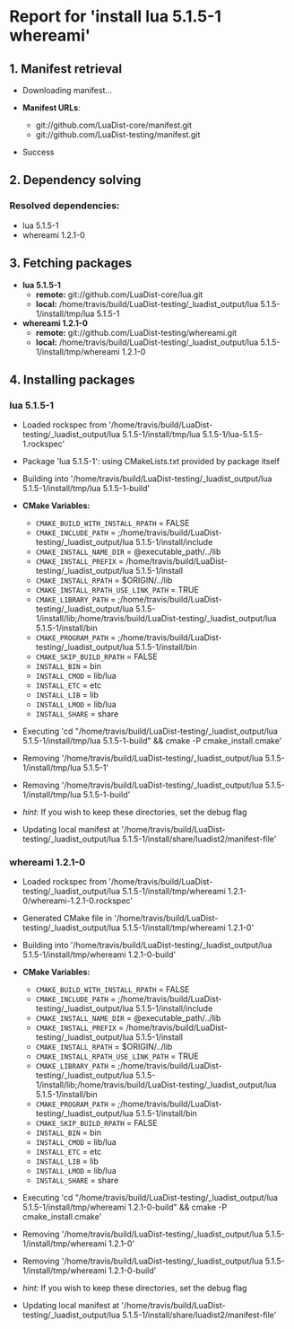 # Report for 'install lua 5.1.5-1 whereami'


## 1. Manifest retrieval

- Downloading manifest...

- **Manifest URLs**:
    - git://github.com/LuaDist-core/manifest.git
    - git://github.com/LuaDist-testing/manifest.git
- Success

## 2. Dependency solving


### Resolved dependencies:
- lua 5.1.5-1
- whereami 1.2.1-0

## 3. Fetching packages

- **lua 5.1.5-1**
    - **remote:** git://github.com/LuaDist-core/lua.git
    - **local:** /home/travis/build/LuaDist-testing/_luadist_output/lua 5.1.5-1/install/tmp/lua 5.1.5-1
- **whereami 1.2.1-0**
    - **remote:** git://github.com/LuaDist-testing/whereami.git
    - **local:** /home/travis/build/LuaDist-testing/_luadist_output/lua 5.1.5-1/install/tmp/whereami 1.2.1-0

## 4. Installing packages


### lua 5.1.5-1
- Loaded rockspec from '/home/travis/build/LuaDist-testing/_luadist_output/lua 5.1.5-1/install/tmp/lua 5.1.5-1/lua-5.1.5-1.rockspec'
- Package 'lua 5.1.5-1': using CMakeLists.txt provided by package itself
- Building into '/home/travis/build/LuaDist-testing/_luadist_output/lua 5.1.5-1/install/tmp/lua 5.1.5-1-build'
- **CMake Variables:**
    - `CMAKE_BUILD_WITH_INSTALL_RPATH` = FALSE
    - `CMAKE_INCLUDE_PATH` = ;/home/travis/build/LuaDist-testing/_luadist_output/lua 5.1.5-1/install/include
    - `CMAKE_INSTALL_NAME_DIR` = @executable_path/../lib
    - `CMAKE_INSTALL_PREFIX` = /home/travis/build/LuaDist-testing/_luadist_output/lua 5.1.5-1/install
    - `CMAKE_INSTALL_RPATH` = $ORIGIN/../lib
    - `CMAKE_INSTALL_RPATH_USE_LINK_PATH` = TRUE
    - `CMAKE_LIBRARY_PATH` = ;/home/travis/build/LuaDist-testing/_luadist_output/lua 5.1.5-1/install/lib;/home/travis/build/LuaDist-testing/_luadist_output/lua 5.1.5-1/install/bin
    - `CMAKE_PROGRAM_PATH` = ;/home/travis/build/LuaDist-testing/_luadist_output/lua 5.1.5-1/install/bin
    - `CMAKE_SKIP_BUILD_RPATH` = FALSE
    - `INSTALL_BIN` = bin
    - `INSTALL_CMOD` = lib/lua
    - `INSTALL_ETC` = etc
    - `INSTALL_LIB` = lib
    - `INSTALL_LMOD` = lib/lua
    - `INSTALL_SHARE` = share
- Executing 'cd "/home/travis/build/LuaDist-testing/_luadist_output/lua 5.1.5-1/install/tmp/lua 5.1.5-1-build" && cmake -P cmake_install.cmake'
- Removing '/home/travis/build/LuaDist-testing/_luadist_output/lua 5.1.5-1/install/tmp/lua 5.1.5-1'
- Removing '/home/travis/build/LuaDist-testing/_luadist_output/lua 5.1.5-1/install/tmp/lua 5.1.5-1-build'

- *hint:* If you wish to keep these directories, set the debug flag
- Updating local manifest at '/home/travis/build/LuaDist-testing/_luadist_output/lua 5.1.5-1/install/share/luadist2/manifest-file'

### whereami 1.2.1-0
- Loaded rockspec from '/home/travis/build/LuaDist-testing/_luadist_output/lua 5.1.5-1/install/tmp/whereami 1.2.1-0/whereami-1.2.1-0.rockspec'
- Generated CMake file in '/home/travis/build/LuaDist-testing/_luadist_output/lua 5.1.5-1/install/tmp/whereami 1.2.1-0'
- Building into '/home/travis/build/LuaDist-testing/_luadist_output/lua 5.1.5-1/install/tmp/whereami 1.2.1-0-build'
- **CMake Variables:**
    - `CMAKE_BUILD_WITH_INSTALL_RPATH` = FALSE
    - `CMAKE_INCLUDE_PATH` = ;/home/travis/build/LuaDist-testing/_luadist_output/lua 5.1.5-1/install/include
    - `CMAKE_INSTALL_NAME_DIR` = @executable_path/../lib
    - `CMAKE_INSTALL_PREFIX` = /home/travis/build/LuaDist-testing/_luadist_output/lua 5.1.5-1/install
    - `CMAKE_INSTALL_RPATH` = $ORIGIN/../lib
    - `CMAKE_INSTALL_RPATH_USE_LINK_PATH` = TRUE
    - `CMAKE_LIBRARY_PATH` = ;/home/travis/build/LuaDist-testing/_luadist_output/lua 5.1.5-1/install/lib;/home/travis/build/LuaDist-testing/_luadist_output/lua 5.1.5-1/install/bin
    - `CMAKE_PROGRAM_PATH` = ;/home/travis/build/LuaDist-testing/_luadist_output/lua 5.1.5-1/install/bin
    - `CMAKE_SKIP_BUILD_RPATH` = FALSE
    - `INSTALL_BIN` = bin
    - `INSTALL_CMOD` = lib/lua
    - `INSTALL_ETC` = etc
    - `INSTALL_LIB` = lib
    - `INSTALL_LMOD` = lib/lua
    - `INSTALL_SHARE` = share
- Executing 'cd "/home/travis/build/LuaDist-testing/_luadist_output/lua 5.1.5-1/install/tmp/whereami 1.2.1-0-build" && cmake -P cmake_install.cmake'
- Removing '/home/travis/build/LuaDist-testing/_luadist_output/lua 5.1.5-1/install/tmp/whereami 1.2.1-0'
- Removing '/home/travis/build/LuaDist-testing/_luadist_output/lua 5.1.5-1/install/tmp/whereami 1.2.1-0-build'

- *hint:* If you wish to keep these directories, set the debug flag
- Updating local manifest at '/home/travis/build/LuaDist-testing/_luadist_output/lua 5.1.5-1/install/share/luadist2/manifest-file'
